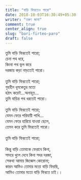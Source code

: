 ```yaml
---
title: "বাড়ি ফিরতেও পারো"
date: 2018-10-03T16:30:49+05:30
writer: "তরুণ জানা"
comment: true
center_align: true
slug: "bari-firteo-paro"
draft: false
---
```


তুমি বাড়ি ফিরতেই পারো;\
চেনা পথ ধরে,\
কিংবা পথ ভুল করে\
দরজায় কড়া নাড়তেই পারো।\
\
তুমি বাড়ি ফিরতেই পারো;\
গৃহহীন ধূমকেতুর মতো\
হঠাৎ করেই...অনাহূত...\
তুমি বাড়ির পথ ধরতেই পারো।\
\
তুমি বাড়ি ফিরতেই পারো;\
যেমন ফেরে পরিযায়ী পাখি...\
যেমন ফেরে হারিয়ে যাওয়া ছেলে,\
তেমন করে তুমি ফিরতেই পারো।\
\
তুমি বাড়ি ফিরতেই পারো;\
\
কিন্তু বাড়ি তোমাকে ফেরাবে কিনা,\
সাদরে খুলে দেবে কিনা সদর দরজা,\
সেকথা আমায় জিজ্ঞেস কোরোনা;\
কারন আমিও তোমার মতো বাড়ি ফিরছি,\
আমিও তোমার মতো বাড়ি ফিরতে চাই।।